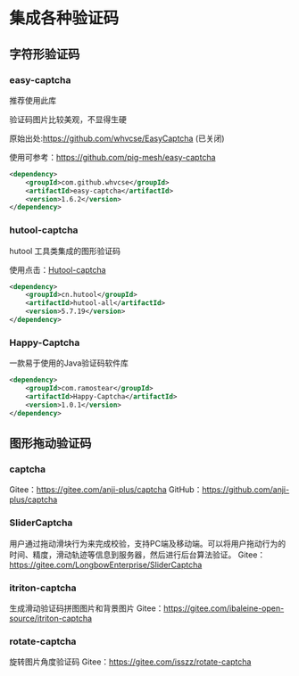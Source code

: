 # 集成各种验证码

## 字符形验证码
### easy-captcha
推荐使用此库

验证码图片比较美观，不显得生硬

原始出处:https://github.com/whvcse/EasyCaptcha (已关闭)

使用可参考：https://github.com/pig-mesh/easy-captcha
```xml
<dependency>
    <groupId>com.github.whvcse</groupId>
    <artifactId>easy-captcha</artifactId>
    <version>1.6.2</version>
</dependency>
```
### hutool-captcha
hutool 工具类集成的图形验证码

使用点击：[Hutool-captcha](https://www.hutool.cn/docs/#/captcha/%E6%A6%82%E8%BF%B0?id=%e7%94%b1%e6%9d%a5)
``` xml
<dependency>
    <groupId>cn.hutool</groupId>
    <artifactId>hutool-all</artifactId>
    <version>5.7.19</version>
</dependency>
```

### Happy-Captcha
一款易于使用的Java验证码软件库
``` xml
<dependency>
    <groupId>com.ramostear</groupId>
    <artifactId>Happy-Captcha</artifactId>
    <version>1.0.1</version>
</dependency>
```

## 图形拖动验证码
### captcha
Gitee：https://gitee.com/anji-plus/captcha
GitHub：https://github.com/anji-plus/captcha

### SliderCaptcha
用户通过拖动滑块行为来完成校验，支持PC端及移动端。可以将用户拖动行为的时间、精度，滑动轨迹等信息到服务器，然后进行后台算法验证。
Gitee：https://gitee.com/LongbowEnterprise/SliderCaptcha

### itriton-captcha
生成滑动验证码拼图图片和背景图片
Gitee：https://gitee.com/ibaleine-open-source/itriton-captcha

### rotate-captcha
旋转图片角度验证码
Gitee：https://gitee.com/isszz/rotate-captcha







